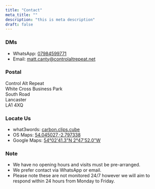 ```yaml
---
title: "Contact"
meta_title: ""
description: "this is meta description"
draft: false
---
```


### DMs

* WhatsApp: [07984599771](wa.link/hpgb4s)
* Email: [matt.canty@controlaltrepeat.net](email:matt.canty@controlaltrepeat.net)


### Postal

Control Alt Repeat<br />
White Cross Business Park<br />
South Road<br />
Lancaster<br />
LA1 4XQ


### Locate Us

* what3words: [carbon.clips.cube](https://what3words.com/carbon.clips.cube)
* OS Maps: [54.045027,-2.797338](https://explore.osmaps.com/pin?lat=54.045027&lon=-2.797338&zoom=18.0000)
* Google Maps: [54°02'41.3"N 2°47'52.0"W](https://maps.app.goo.gl/F4phV4RcQen2sjTM6)


### Note

* We have no opening hours and visits must be pre-arranged.
* We prefer contact via WhatsApp or email.
* Please note these are not monitored 24/7 however we will aim to respond within 24 hours from Monday to Friday.
